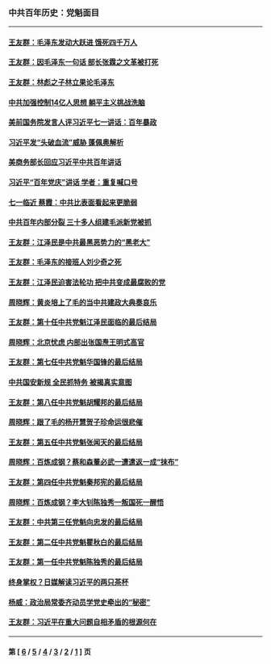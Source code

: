 ### 中共百年历史：党魁面目
---
#### [王友群：毛泽东发动大跃进 饿死四千万人](../../pages/nf1176107/n13177158.md) 
#### [王友群：因毛泽东一句话 部长张霖之文革被打死](../../pages/nf1176107/n13161711.md) 
#### [王友群：林彪之子林立果论毛泽东](../../pages/nf1176107/n13128622.md) 
#### [中共加强控制14亿人思想 躺平主义挑战洗脑](../../pages/nf1176107/n13094299.md) 
#### [美前国务院发言人评习近平七一讲话：百年暴政](../../pages/nf1176107/n13066986.md) 
#### [习近平发“头破血流”威胁 蓬佩奥解析](../../pages/nf1176107/n13063604.md) 
#### [美商务部长回应习近平中共百年讲话](../../pages/nf1176107/n13062903.md) 
#### [习近平“百年党庆”讲话 学者：重复喊口号](../../pages/nf1176107/n13061411.md) 
#### [七一临近 蔡霞：中共比表面看起来更脆弱](../../pages/nf1176107/n13056418.md) 
#### [中共百年内部分裂 三十多人组建毛派新党被抓](../../pages/nf1176107/n13044023.md) 
#### [王友群：江泽民是中共最黑恶势力的“黑老大”](../../pages/nf1176107/n13022180.md) 
#### [王友群：毛泽东的接班人刘少奇之死](../../pages/nf1176107/n12991772.md) 
#### [王友群：江泽民迫害法轮功 把中共变成最腐败的党](../../pages/nf1176107/n12947347.md) 
#### [周晓辉：黄炎培上了毛的当中共建政大典奏哀乐](../../pages/nf1176107/n12942780.md) 
#### [王友群：第十任中共党魁江泽民面临的最后结局](../../pages/nf1176107/n12933748.md) 
#### [周晓辉：北京忧虑 内部出张国焘王明式高官](../../pages/nf1176107/n12931709.md) 
#### [王友群：第七任中共党魁华国锋的最后结局](../../pages/nf1176107/n12918457.md) 
#### [中共国安新规 全民抓特务 被揭真实意图](../../pages/nf1176107/n12911615.md) 
#### [王友群：第八任中共党魁胡耀邦的最后结局](../../pages/nf1176107/n12902918.md) 
#### [周晓辉：跟了毛的杨开慧贺子珍命运很悲催](../../pages/nf1176107/n12877804.md) 
#### [王友群：第五任中共党魁张闻天的最后结局](../../pages/nf1176107/n12865420.md) 
#### [周晓辉：百炼成钢？蔡和森董必武一遭遣返一成“抹布”](../../pages/nf1176107/n12854806.md) 
#### [王友群：第四任中共党魁秦邦宪的最后结局](../../pages/nf1176107/n12855290.md) 
#### [周晓辉：百炼成钢？李大钊陈独秀一叛国死一醒悟](../../pages/nf1176107/n12847981.md) 
#### [王友群：中共第三任党魁向忠发的最后结局](../../pages/nf1176107/n12840390.md) 
#### [王友群：第二任中共党魁瞿秋白的最后结局](../../pages/nf1176107/n12824710.md) 
#### [王友群：第一任中共党魁陈独秀的最后结局](../../pages/nf1176107/n12809869.md) 
#### [终身掌权？日媒解读习近平的两只茶杯](../../pages/nf1176107/n12805064.md) 
#### [杨威：政治局常委齐动员学党史牵出的“秘密”](../../pages/nf1176107/n12764642.md) 
#### [王友群：习近平在重大问题自相矛盾的根源何在](../../pages/nf1176107/n12499563.md) 

---
#### 第 [ [6](./6.md) / [5](./5.md) / [4](./4.md) / [3](./3.md) / [2](./2.md) / [1](./1.md) ] 页

